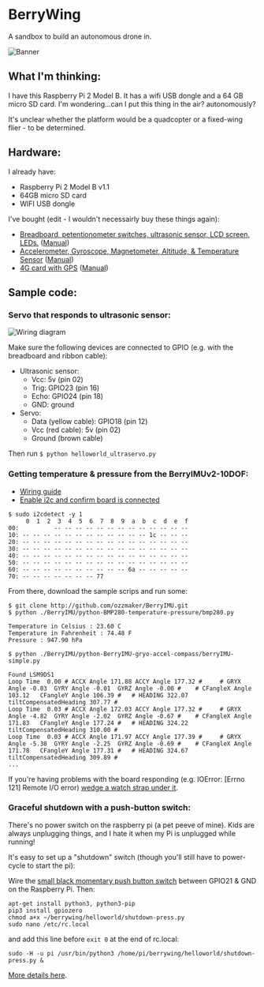 # BerryWing
A sandbox to build an autonomous drone in.

![Banner](https://raw.githubusercontent.com/srosro/BerryWing/master/assets/berrywing.jpg)

## What I'm thinking:
I have this Raspberry Pi 2 Model B.  It has a wifi USB dongle and a 64 GB micro SD card.  I'm wondering...can I put this thing in the air? autonomously?

It's unclear whether the platform would be a quadcopter or a fixed-wing flier - to be determined.

## Hardware:

I already have:
* Raspberry Pi 2 Model B v1.1
* 64GB micro SD card
* WIFI USB dongle

I've bought (edit - I wouldn't necessairly buy these things again):
* [Breadboard, petentionometer switches, ultrasonic sensor, LCD screen, LEDs.](https://www.amazon.com/gp/product/B06W54L7B5) ([Manual](https://github.com/Freenove/Freenove_Ultimate_Starter_Kit_for_Raspberry_Pi))
* [Accelerometer, Gyroscope, Magnetometer, Altitude, & Temperature Sensor](https://www.amazon.com/gp/product/B072MN8ZRC) ([Manual](https://ozzmaker.com/product/berryimu-accelerometer-gyroscope-magnetometer-barometricaltitude-sensor/))
* [4G card with GPS](https://www.amazon.com/gp/product/B07PLXNVGZ) ([Manual](https://www.waveshare.com/w/upload/6/6d/SIM7600E-H-4G-HAT-Manual-EN.pdf))


## Sample code:

### Servo that responds to ultrasonic sensor:

![Wiring diagram](https://raw.githubusercontent.com/srosro/BerryWing/master/assets/ultrasonic-servo-wiring.png)

Make sure the following devices are connected to GPIO (e.g. with the breadboard and ribbon cable):

* Ultrasonic sensor:
  * Vcc: 5v (pin 02)
  * Trig: GPIO23 (pin 16)
  * Echo: GPIO24 (pin 18)
  * GND: ground
* Servo:
  * Data (yellow cable): GPIO18 (pin 12)
  * Vcc (red cable): 5v (pin 02)
  * Ground (brown cable)

Then run ```$ python helloworld_ultraservo.py```


### Getting temperature & pressure from the BerryIMUv2-10DOF:

* [Wiring guide](https://ozzmaker.com/berryimu-quick-start-guide/#BerryIMU%20wiring)
* [Enable i2c and confirm board is connected](https://ozzmaker.com/i2c/)

```
$ sudo i2cdetect -y 1
     0  1  2  3  4  5  6  7  8  9  a  b  c  d  e  f
00:          -- -- -- -- -- -- -- -- -- -- -- -- --
10: -- -- -- -- -- -- -- -- -- -- -- -- 1c -- -- --
20: -- -- -- -- -- -- -- -- -- -- -- -- -- -- -- --
30: -- -- -- -- -- -- -- -- -- -- -- -- -- -- -- --
40: -- -- -- -- -- -- -- -- -- -- -- -- -- -- -- --
50: -- -- -- -- -- -- -- -- -- -- -- -- -- -- -- --
60: -- -- -- -- -- -- -- -- -- -- 6a -- -- -- -- --
70: -- -- -- -- -- -- -- 77
```

From there, download the sample scrips and run some:
```
$ git clone http://github.com/ozzmaker/BerryIMU.git
$ python ./BerryIMU/python-BMP280-temperature-pressure/bmp280.py

Temperature in Celsius : 23.60 C
Temperature in Fahrenheit : 74.48 F
Pressure : 947.90 hPa

$ python ./BerryIMU/python-BerryIMU-gryo-accel-compass/berryIMU-simple.py

Found LSM9DS1
Loop Time  0.00 # ACCX Angle 171.88 ACCY Angle 177.32 #  	# GRYX Angle -0.03  GYRY Angle -0.01  GYRZ Angle -0.00 # 	# CFangleX Angle 103.12   CFangleY Angle 106.39 #	# HEADING 322.07  tiltCompensatedHeading 307.77 #
Loop Time  0.03 # ACCX Angle 172.03 ACCY Angle 177.32 #  	# GRYX Angle -4.82  GYRY Angle -2.02  GYRZ Angle -0.67 # 	# CFangleX Angle 171.83   CFangleY Angle 177.24 #	# HEADING 324.22  tiltCompensatedHeading 310.00 #
Loop Time  0.03 # ACCX Angle 171.97 ACCY Angle 177.39 #  	# GRYX Angle -5.38  GYRY Angle -2.25  GYRZ Angle -0.69 # 	# CFangleX Angle 171.78   CFangleY Angle 177.31 #	# HEADING 324.67  tiltCompensatedHeading 309.89 #
...
```

If you're having problems with the board responding (e.g. IOError: [Errno 121] Remote I/O error) [wedge a watch strap under it](https://github.com/srosro/BerryWing/blob/master/sams_journal.md).


### Graceful shutdown with a push-button switch:
There's no power switch on the raspberry pi (a pet peeve of mine).  Kids are always unplugging things, and I hate it when my Pi is unplugged while running!

It's easy to set up a "shutdown" switch (though you'll still have to power-cycle to start the pi):

Wire the [small black momentary push button switch](https://www.sparkfun.com/products/9190) between GPIO21 & GND on the Raspberry Pi.  Then:  

```
apt-get install python3, python3-pip
pip3 install gpiozero
chmod a+x ~/berrywing/helloworld/shutdown-press.py
sudo nano /etc/rc.local
```

and add this line before ```exit 0``` at the end of rc.local:

```
sudo -H -u pi /usr/bin/python3 /home/pi/berrywing/helloworld/shutdown-press.py &
```

[More details here](https://github.com/TonyLHansen/raspberry-pi-safe-off-switch).
